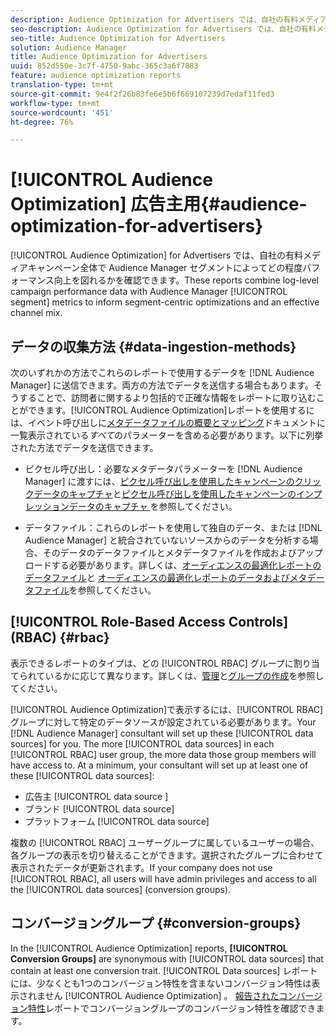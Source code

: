 ```yaml
---
description: Audience Optimization for Advertisers では、自社の有料メディアキャンペーン全体で Audience Manager セグメントによってどの程度パフォーマンス向上を図れるかを確認できます。これらのレポートは、ログレベルのキャンペーンパフォーマンスデータと Audience Manager のセグメント指標を組み合わせることで、セグメントを中心とした最適化および効果的なチャネルミックスを導き出します。
seo-description: Audience Optimization for Advertisers では、自社の有料メディアキャンペーン全体で Audience Manager セグメントによってどの程度パフォーマンス向上を図れるかを確認できます。これらのレポートは、ログレベルのキャンペーンパフォーマンスデータと Audience Manager のセグメント指標を組み合わせることで、セグメントを中心とした最適化および効果的なチャネルミックスを導き出します。
seo-title: Audience Optimization for Advertisers
solution: Audience Manager
title: Audience Optimization for Advertisers
uuid: 852d550e-3c7f-4750-9abc-365c3a6f7883
feature: audience optimization reports
translation-type: tm+mt
source-git-commit: 9e4f2f26b83fe6e5b6f669107239d7edaf11fed3
workflow-type: tm+mt
source-wordcount: '451'
ht-degree: 76%

---
```



# [!UICONTROL Audience Optimization] 広告主用{#audience-optimization-for-advertisers}

[!UICONTROL Audience Optimization] for Advertisers では、自社の有料メディアキャンペーン全体で Audience Manager セグメントによってどの程度パフォーマンス向上を図れるかを確認できます。These reports combine log-level campaign performance data with Audience Manager [!UICONTROL segment] metrics to inform segment-centric optimizations and an effective channel mix.

## データの収集方法 {#data-ingestion-methods}

次のいずれかの方法でこれらのレポートで使用するデータを [!DNL Audience Manager] に送信できます。両方の方法でデータを送信する場合もあります。そうすることで、訪問者に関するより包括的で正確な情報をレポートに取り込むことができます。[!UICONTROL Audience Optimization]レポートを使用するには、イベント呼び出しに[メタデータファイルの概要とマッピング](../../../reporting/audience-optimization-reports/metadata-files-intro/metadata-file-overview.md)ドキュメントに一覧表示されている&#x200B;*すべて*&#x200B;のパラメーターを含める必要があります。以下に列挙された方法でデータを送信できます。

* ピクセル呼び出し：必要なメタデータパラメーターを [!DNL Audience Manager] に渡すには、[ピクセル呼び出しを使用したキャンペーンのクリックデータのキャプチャ](../../../integration/media-data-integration/click-data-pixels.md)と[ピクセル呼び出しを使用したキャンペーンのインプレッションデータのキャプチャ ](../../../integration/media-data-integration/impression-data-pixels.md)を参照してください。

* データファイル：これらのレポートを使用して独自のデータ、または [!DNL Audience Manager] と統合されていないソースからのデータを分析する場合、そのデータのデータファイルとメタデータファイルを作成およびアップロードする必要があります。詳しくは、[オーディエンスの最適化レポートのデータファイル](../../../reporting/audience-optimization-reports/metadata-files-intro/datafiles-intro.md)と [オーディエンスの最適化レポートのデータおよびメタデータファイル](../../../reporting/audience-optimization-reports/metadata-files-intro/metadata-files-intro.md)を参照してください。

## [!UICONTROL Role-Based Access Controls] (RBAC) {#rbac}

表示できるレポートのタイプは、どの [!UICONTROL RBAC] グループに割り当てられているかに応じて異なります。詳しくは、[管理](../../../features/administration/administration-overview.md)と[グループの作成](../../../features/administration/administration-overview.md#create-group)を参照してください。

[!UICONTROL Audience Optimization]で表示するには、[!UICONTROL RBAC] グループに対して特定のデータソースが設定されている必要があります。Your [!DNL Audience Manager] consultant will set up these [!UICONTROL data sources] for you. The more [!UICONTROL data sources] in each [!UICONTROL RBAC] user group, the more data those group members will have access to. At a minimum, your consultant will set up at least one of these [!UICONTROL data sources]:

* 広告主 [!UICONTROL data source ]
* ブランド [!UICONTROL data source]
* プラットフォーム [!UICONTROL data source]

複数の [!UICONTROL RBAC] ユーザーグループに属しているユーザーの場合、各グループの表示を切り替えることができます。選択されたグループに合わせて表示されたデータが更新されます。If your company does not use [!UICONTROL RBAC], all users will have admin privileges and access to all the [!UICONTROL data sources] (conversion groups).

## コンバージョングループ {#conversion-groups}

In the [!UICONTROL Audience Optimization] reports, **[!UICONTROL Conversion Groups]** are synonymous with [!UICONTROL data sources] that contain at least one conversion trait. [!UICONTROL Data sources] レポートには、少なくとも1つのコンバージョン特性を含まないコンバージョン特性は表示されません [!UICONTROL Audience Optimization] 。 [報告されたコンバージョン特性](../../../reporting/audience-optimization-reports/aor-advertisers/reported-conversion-traits.md)レポートでコンバージョングループのコンバージョン特性を確認できます。
